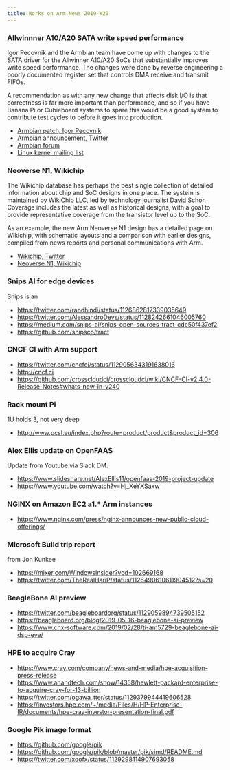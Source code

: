 ```yaml
---
title: Works on Arm News 2019-W20
---
```


### Allwinnner A10/A20 SATA write speed performance

Igor Pecovnik and the Armbian team have come up with changes
to the SATA driver for the Allwinner A10/A20 SoCs that substantially
improves write speed performance. The changes were done by reverse
engineering a poorly documented register set that controls DMA
receive and transmit FIFOs.

A recommendation as with any new change that affects disk I/O is that
correctness is far more important than performance, and so if you
have Banana Pi or Cubieboard systems to spare this would be a good
system to contribute test cycles to before it goes into production.

* [Armbian patch, Igor Pecovnik](https://github.com/armbian/build/commit/c4281e5957734d8d2eb300c02e713077bf296c4d)
* [Armbian announcement, Twitter](https://twitter.com/armbian/status/1127638533630459904)
* [Armbian forum](https://forum.armbian.com/topic/10352-a20-sata-write-speed-improvement)
* [Linux kernel mailing list](http://lkml.iu.edu/hypermail/linux/kernel/1905.1/03506.html)

### Neoverse N1, Wikichip

The Wikichip database has perhaps the best single collection of detailed
information about chip and SoC designs in one place. The system is
maintained by WikiChip LLC, led by technology journalist David Schor.
Coverage includes the latest as well as historical designs, with a goal
to provide representative coverage from the transistor level up to the SoC.

As an example, the new Arm Neoverse N1 design has a detailed page
on Wikichip, with schematic layouts and a comparison with earlier
designs, compiled from news reports and personal communications with Arm.

* [Wikichip, Twitter](https://twitter.com/wikichip)
* [Neoverse N1, Wikichip](https://en.wikichip.org/wiki/arm_holdings/microarchitectures/neoverse_n1)

### Snips AI for edge devices

Snips is an 

* https://twitter.com/randhindi/status/1126862817339035649
* https://twitter.com/AlessandroDevs/status/1128242661046005760
* https://medium.com/snips-ai/snips-open-sources-tract-cdc50f437ef2
* https://github.com/snipsco/tract

### CNCF CI with Arm support

* https://twitter.com/cncfci/status/1129056343191638016
* http://cncf.ci
* https://github.com/crosscloudci/crosscloudci/wiki/CNCF-CI-v2.4.0-Release-Notes#whats-new-in-v240

### Rack mount Pi

1U holds 3, not very deep

* http://www.pcsl.eu/index.php?route=product/product&product_id=306

### Alex Ellis update on OpenFAAS

Update from Youtube via Slack DM.

* https://www.slideshare.net/AlexEllis11/openfaas-2019-project-update
* https://www.youtube.com/watch?v=Hj_XeYXSaxw

### NGINX on Amazon EC2 a1.* Arm instances

* https://www.nginx.com/press/nginx-announces-new-public-cloud-offerings/

### Microsoft Build trip report

from Jon Kunkee

* https://mixer.com/WindowsInsider?vod=102669168
* https://twitter.com/TheRealHariP/status/1126490610611904512?s=20

### BeagleBone AI preview

* https://twitter.com/beagleboardorg/status/1129059894739505152
* https://beagleboard.org/blog/2019-05-16-beaglebone-ai-preview
* https://www.cnx-software.com/2019/02/28/ti-am5729-beaglebone-ai-dsp-eve/

### HPE to acquire Cray

* https://www.cray.com/company/news-and-media/hpe-acquisition-press-release
* https://www.anandtech.com/show/14358/hewlett-packard-enterprise-to-acquire-cray-for-13-billion
* https://twitter.com/ogawa_tter/status/1129379944419606528
* https://investors.hpe.com/~/media/Files/H/HP-Enterprise-IR/documents/hpe-cray-investor-presentation-final.pdf

### Google Pik image format

* https://github.com/google/pik
* https://github.com/google/pik/blob/master/pik/simd/README.md
* https://twitter.com/xoofx/status/1129298114907693058